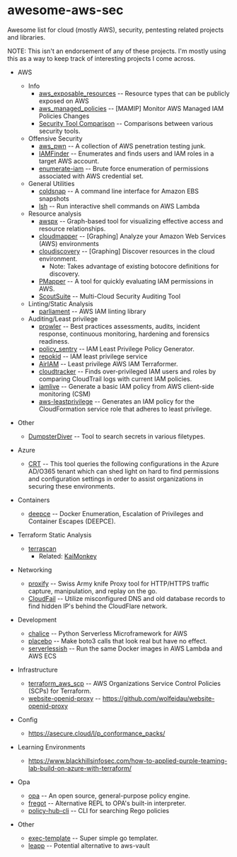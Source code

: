 # awesome-aws-sec
Awesome list for cloud (mostly AWS), security, pentesting related projects and libraries.

NOTE: This isn't an endorsement of any of these projects. I'm mostly using this as a way to keep track of interesting projects I come across.


* AWS
  * Info
    * [aws_exposable_resources](https://github.com/SummitRoute/aws_exposable_resources) -- Resource types that can be publicly exposed on AWS
    * [aws_managed_policies](https://github.com/z0ph/aws_managed_policies) -- [MAMIP] Monitor AWS Managed IAM Policies Changes
    * [Security Tool Comparison](https://summitroute.github.io/aws_research/security_tool_comparison.html) -- Comparisons between various security tools.
  * Offensive Security
    * [aws_pwn](https://github.com/dagrz/aws_pwn) -- A collection of AWS penetration testing junk.
    * [IAMFinder](https://github.com/prisma-cloud/IAMFinder) -- Enumerates and finds users and IAM roles in a target AWS account.
    * [enumerate-iam](https://github.com/andresriancho/enumerate-iam) -- Brute force enumeration of permissions associated with AWS credential set.
  * General Utilities
    * [coldsnap](https://github.com/awslabs/coldsnap) -- A command line interface for Amazon EBS snapshots
    * [lsh](https://github.com/tobilg/lsh) -- Run interactive shell commands on AWS Lambda
  * Resource analysis
    * [awspx](https://github.com/FSecureLABS/awspx) -- Graph-based tool for visualizing effective access and resource relationships.
    * [cloudmapper](https://github.com/duo-labs/cloudmapper) -- [Graphing] Analyze your Amazon Web Services (AWS) environments
    * [cloudiscovery](https://github.com/Cloud-Architects/cloudiscovery) -- [Graphing] Discover resources in the cloud environment.
      * Note: Takes advantage of existing botocore definitions for discovery.
    * [PMapper](https://github.com/nccgroup/PMapper) -- A tool for quickly evaluating IAM permissions in AWS.
    * [ScoutSuite](https://github.com/nccgroup/ScoutSuite) -- Multi-Cloud Security Auditing Tool
  * Linting/Static Analysis
      * [parliament](https://github.com/duo-labs/parliament) -- AWS IAM linting library
  * Auditing/Least privilege
    * [prowler](https://github.com/toniblyx/prowler) -- Best practices assessments, audits, incident response, continuous monitoring, hardening and forensics readiness.
    * [policy_sentry](https://github.com/salesforce/policy_sentry) -- IAM Least Privilege Policy Generator.
    * [repokid](https://github.com/Netflix/repokid) -- IAM least privilege service
    * [AirIAM](https://github.com/bridgecrewio/AirIAM) -- Least privilege AWS IAM Terraformer.
    * [cloudtracker](https://github.com/duo-labs/cloudtracker) -- Finds over-privileged IAM users and roles by comparing CloudTrail logs with current IAM policies.
    * [iamlive](https://github.com/iann0036/iamlive) -- Generate a basic IAM policy from AWS client-side monitoring (CSM)
    * [aws-leastprivilege](https://github.com/iann0036/aws-leastprivilege) -- Generates an IAM policy for the CloudFormation service role that adheres to least privilege.

* Other
  * [DumpsterDiver](https://github.com/securing/DumpsterDiver) -- Tool to search secrets in various filetypes.

 * Azure
   * [CRT](https://github.com/CrowdStrike/CRT) -- This tool queries the following configurations in the Azure AD/O365 tenant which can shed light on hard to find permissions and configuration settings in order to assist organizations in securing these environments.

 * Containers
   * [deepce](https://github.com/stealthcopter/deepce/) -- Docker Enumeration, Escalation of Privileges and Container Escapes (DEEPCE).

 * Terraform Static Analysis
     * [terrascan](https://github.com/accurics/terrascan)
       * Related: [KaiMonkey](https://github.com/accurics/KaiMonkey)    

 * Networking
   * [proxify](https://github.com/projectdiscovery/proxify) -- Swiss Army knife Proxy tool for HTTP/HTTPS traffic capture, manipulation, and replay on the go.
   * [CloudFail](https://github.com/m0rtem/CloudFail) -- Utilize misconfigured DNS and old database records to find hidden IP's behind the CloudFlare network.

 * Development
   * [chalice](https://github.com/aws/chalice) -- Python Serverless Microframework for AWS
   * [placebo](https://github.com/garnaat/placebo) -- Make boto3 calls that look real but have no effect.
   * [serverlessish](https://github.com/glassechidna/serverlessish) -- Run the same Docker images in AWS Lambda and AWS ECS

 * Infrastructure
   * [terraform_aws_scp](https://github.com/ScaleSec/terraform_aws_scp) -- AWS Organizations Service Control Policies (SCPs) for Terraform.
   * [website-openid-proxy](https://github.com/wolfeidau/website-openid-proxy) -- https://github.com/wolfeidau/website-openid-proxy

 * Config
   * https://asecure.cloud/l/p_conformance_packs/

 * Learning Environments
   * https://www.blackhillsinfosec.com/how-to-applied-purple-teaming-lab-build-on-azure-with-terraform/

 * Opa
   * [opa](https://github.com/open-policy-agent/opa) -- An open source, general-purpose policy engine.
   * [fregot](https://github.com/fugue/fregot) -- Alternative REPL to OPA's built-in interpreter.
   * [policy-hub-cli](https://github.com/policy-hub/policy-hub-cli) -- CLI for searching Rego policies

 * Other
   * [exec-template](https://github.com/groob/exec-template) -- Super simple go templater.
   * [leapp](https://github.com/Noovolari/leapp) -- Potential alternative to aws-vault


